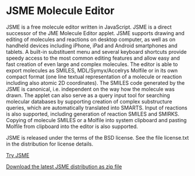 # JSME Molecule Editor

JSME is a free molecule editor written in JavaScript. JSME is a direct successor of the JME Molecule Editor applet.
    JSME supports drawing and editing of molecules and reactions on desktop computer, as well as on handheld devices
    including iPhone, iPad and Android smartphones and tablets.
    A built-in substituent menu and several keyboard shortcuts provide speedy access to the most common editing features
    and allow easy and fast creation of even large and complex molecules.
    The editor is able to export molecules as SMILES, MDL/Symyx/Accelrys Molfile or in its own compact format (one line
    textual representation of a molecule or reaction including also atomic 2D coordinates).
    The SMILES code generated by the JSME is canonical, i.e. independent on the way how the molecule was drawn.
    The applet can also serve as a query input tool for searching molecular databases by supporting creation of complex
    substructure queries, which are automatically translated into SMARTS.
    Input of reactions is also supported, including generation of reaction SMILES and SMIRKS.
    Copying of molecule SMILES or a Molfile into system clipboard and pasting Molfile from clipboard into the editor is
    also supported.
    
    
 JSME is released under the terms of the BSD license. See the file license.txt in the distribution for license
    details.
    
 [Try JSME](./dist/JSME_test.html)
 
 [Download the latest JSME distribution as zip file](./downloads/JSME_2020-12-26.zip)

